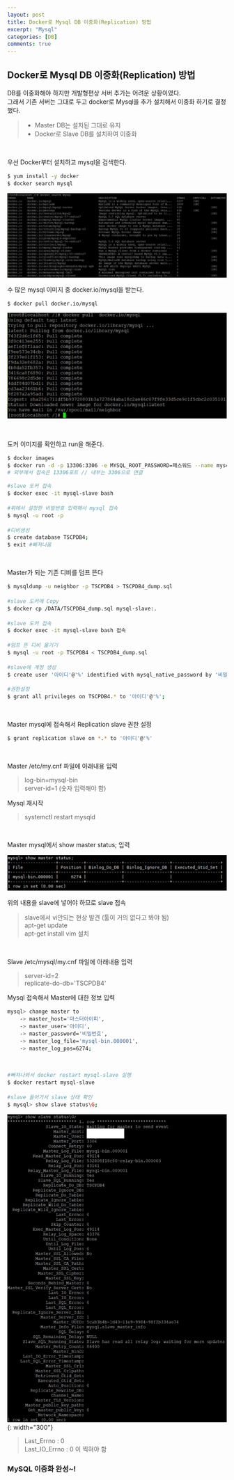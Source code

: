 ```yaml
---
layout: post
title: Docker로 Mysql DB 이중화(Replication) 방법
excerpt: "Mysql"
categories: [DB]
comments: true
---
```


## Docker로 Mysql DB 이중화(Replication) 방법
DB를 이중화해야 하지만 개발형편상 서버 추가는 어려운 상황이였다.  
그래서 기존 서버는 그대로 두고 docker로 Mysql을 추가 설치해서 이중화 하기로 결정했다.

> - Master DB는 설치된 그대로 유지
> - Docker로 Slave DB를 설치하여 이중화

<br/>

우선 Docker부터 설치하고 mysql을 검색한다.
```bash
$ yum install -y docker
$ docker search mysql
```

 ![Image](/img/190607/1_docker_search_mysql.jpg)

수 많은 mysql 이미지 중 docker.io/mysql을 받는다.
```bash
$ docker pull docker.io/mysql
```
![Image](/img/190607/2_docker_pull_mysql.jpg)

<br/>

도커 이미지를 확인하고 run을 해준다.
```bash
$ docker images
$ docker run -d -p 13306:3306 -e MYSQL_ROOT_PASSWORD=패스워드 --name mysql-slave mysql
# 외부에서 접속은 13306포트 // 내부는 3306으로 연결
```

```bash
#slave 도커 접속
$ docker exec -it mysql-slave bash

#위에서 설정한 비빌번호 입력해서 mysql 접속
$ mysql -u root -p

#디비생성
$ create database TSCPDB4;
$ exit #빠져나옴
```

<br/>

Master가 되는 기존 디비를 덤프 뜬다
```bash
$ mysqldump -u neighbor -p TSCPDB4 > TSCPDB4_dump.sql  

#slave 도커에 Copy
$ docker cp /DATA/TSCPDB4_dump.sql mysql-slave:.

#slave 도커 접속
$ docker exec -it mysql-slave bash 접속

#덤프 뜬 디비 옮기기
$ mysql -u root -p TSCPDB4 < TSCPDB4_dump.sql

#slave에 계정 생성
$ create user '아이디'@'%' identified with mysql_native_password by '비밀번호';

#권한설정
$ grant all privileges on TSCPDB4.* to '아이디'@'%';
```

<br/>

Master mysql에 접속해서 Replication slave 권한 설정

```bash
$ grant replication slave on *.* to '아이디'@'%'  
```

<br/>

Master /etc/my.cnf 파일에 아래내용 입력
> log-bin=mysql-bin  
> server-id=1  (숫자 입력해야 함)

Mysql 재시작
> systemctl restart mysqld

<br/>

Master mysql에서 show master status; 입력

![Image](/img/190607/5_show_master_status.jpg)

위의 내용을 slave에 넣어야 하므로 slave 접속  

> slave에서 vi안되는 현상 발견 (툴이 거의 없다고 봐야 됨)  
> apt-get update  
> apt-get install vim 설치

<br/>

Slave /etc/mysql/my.cnf 파일에 아래내용 입력
> server-id=2  
> replicate-do-db='TSCPDB4'

Mysql 접속해서 Master에 대한 정보 입력
```bash
mysql> change master to
    -> master_host='마스터아이피',
    -> master_user='아이디',
    -> master_password='비밀번호',
    -> master_log_file='mysql-bin.000001',
    -> master_log_pos=6274;
```

<br/>

```bash
#빠져나와서 docker restart mysql-slave 실행
$ docker restart mysql-slave

#slave 들어가서 slave 상태 확인
$ mysql> show slave status\G;
```
![Image](/img/190607/6_complete.jpg){: width="300"}

>Last_Errno : 0  
>Last_IO_Errno : 0 이 찍혀야 함

### MySQL 이중화 완성~!